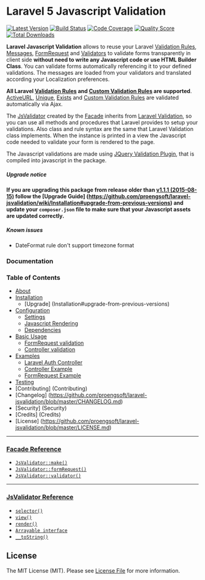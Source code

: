 # Laravel 5 Javascript Validation

[![Latest Version](https://img.shields.io/github/release/proengsoft/laravel-jsvalidation.svg?style=flat-square)](https://github.com/proengsoft/laravel-jsvalidation/releases)
[![Build Status](https://img.shields.io/travis/proengsoft/laravel-jsvalidation/master.svg?style=flat-square)](https://travis-ci.org/proengsoft/laravel-jsvalidation)
[![Code Coverage](https://scrutinizer-ci.com/g/proengsoft/laravel-jsvalidation/badges/coverage.png?b=master)](https://scrutinizer-ci.com/g/proengsoft/laravel-jsvalidation/?branch=master)
[![Quality Score](https://img.shields.io/scrutinizer/g/proengsoft/laravel-jsvalidation.svg?style=flat-square)](https://scrutinizer-ci.com/g/proengsoft/laravel-jsvalidation)
[![Total Downloads](https://img.shields.io/packagist/dt/proengsoft/laravel-jsvalidation.svg?style=flat-square)](https://packagist.org/packages/proengsoft/laravel-jsvalidation)

[JQuery Validation Plugin]: http://jqueryvalidation.org/
[FormRequest]: http://laravel.com/docs/5.1/validation#form-request-validation
[Validators]: http://laravel.com/docs/5.1/validation#form-request-validation
[Validation Rules]: http://laravel.com/docs/5.1/validation#available-validation-rules
[Custom Validations]: http://laravel.com/docs/5.1/validation#custom-validation-rules
[Messages]: http://laravel.com/docs/5.1/validation#error-messages-and-views
[Laravel Localization]: http://laravel.com/docs/5.1/localization
[Validation]: http://laravel.com/docs/5.1/validation
[Custom Validation Rules]: http://laravel.com/docs/5.1/validation#custom-validation-rules

**Laravel Javascript Validation** allows to reuse your Laravel [Validation Rules][], [Messages][], [FormRequest][] and [Validators][] to validate forms transparently in client side **without need to write any Javascript code or use HTML Builder Class**. You can validate forms automatically
 referencing it to your defined validations. The messages are loaded from your validators and translated according your Localization preferences.
 
**All Laravel [Validation Rules][]  and [Custom Validation Rules][] are supported**. [ActiveURL](http://laravel.com/docs/5.1/validation#rule-active-url),
[Unique](http://laravel.com/docs/5.1/validation#rule-unique), [Exists](http://laravel.com/docs/5.1/validation#rule-exists) and [Custom Validation Rules][]
are validated automatically via Ajax.

The [JsValidator](https://github.com/proengsoft/laravel-jsvalidation/wiki/JsValidator-Reference) created by the [Facade](https://github.com/proengsoft/laravel-jsvalidation/wiki/Facade) inherits from [Laravel Validation](http://laravel.com/docs/5.0/validation), so you can use all methods and procedures that Laravel provides to
setup your validations. Also class and rule syntax are the same that Laravel Validation class implements. When the instance is printed in a 
view the Javascript code needed to validate your form is rendered to the page.

The Javascript validations are made using [JQuery Validation Plugin][], that is compiled into javascript in the package.

##### Upgrade notice

**If you are upgrading this package from release older than [v1.1.1 (2015-08-15)](https://github.com/proengsoft/laravel-jsvalidation/releases/tag/v1.2.0) follow the
[Upgrade Guide] (https://github.com/proengsoft/laravel-jsvalidation/wiki/Installation#upgrade-from-previous-versions) and update your `composer.json` file to make
sure that your Javascript assets are updated correctly.**

##### Known issues
- DateFormat rule don't support timezone format 

### Documentation

### Table of Contents

- [About](https://github.com/proengsoft/laravel-jsvalidation/wiki/Home)
- [Installation](https://github.com/proengsoft/laravel-jsvalidation/wiki/Installation)
  - [Upgrade] (Installation#upgrade-from-previous-versions)
- [Configuration](https://github.com/proengsoft/laravel-jsvalidation/wiki/Configuration)
  - [Settings](https://github.com/proengsoft/laravel-jsvalidation/wiki/Settings)
  - [Javascript Rendering](https://github.com/proengsoft/laravel-jsvalidation/wiki/Javascript-Rendering)
  - [Dependencies](https://github.com/proengsoft/laravel-jsvalidation/wiki/Dependencies)
- [Basic Usage](https://github.com/proengsoft/laravel-jsvalidation/wiki/Basic-Usage)
  - [FormRequest validation](https://github.com/proengsoft/laravel-jsvalidation/wiki/Form-Requests)
  - [Controller validation](https://github.com/proengsoft/laravel-jsvalidation/wiki/Controller-validation)
- [Examples](https://github.com/proengsoft/laravel-jsvalidation/wiki/Validating-Examples)
  - [Laravel Auth Controller](https://github.com/proengsoft/laravel-jsvalidation/wiki/Laravel-Auth-Controller)
  - [Controller Example](https://github.com/proengsoft/laravel-jsvalidation/wiki/Controller-Validation-Example)
  - [FormRequest Example](https://github.com/proengsoft/laravel-jsvalidation/wiki/FormRequest-Validation-Example)
- [Testing](https://github.com/proengsoft/laravel-jsvalidation/wiki/Testing)
- [Contributing] (Contributing)
- [Changelog] (https://github.com/proengsoft/laravel-jsvalidation/blob/master/CHANGELOG.md)
- [Security] (Security)
- [Credits] (Credits)
- [License] (https://github.com/proengsoft/laravel-jsvalidation/blob/master/LICENSE.md)

---

### [Facade Reference](https://github.com/proengsoft/laravel-jsvalidation/wiki/Facade)

* [`JsValidator::make()`](https://github.com/proengsoft/laravel-jsvalidation/wiki/Facade#jsvalidatormake) 
* [`JsValidator::formRequest()`](https://github.com/proengsoft/laravel-jsvalidation/wiki/Facade#jsvalidatorformrequest) 
* [`JsValidator::validator()`](https://github.com/proengsoft/laravel-jsvalidation/wiki/Facade#jsvalidatorvalidator)

---

### [JsValidator Reference](https://github.com/proengsoft/laravel-jsvalidation/wiki/JsValidator-Reference)

* [`selector()`](https://github.com/proengsoft/laravel-jsvalidation/wiki/JsValidator-Reference#selectorselector) 
* [`view()`](https://github.com/proengsoft/laravel-jsvalidation/wiki/JsValidator-Reference#viewview)  
* [`render()`](https://github.com/proengsoft/laravel-jsvalidation/wiki/JsValidator-Reference#renderview-selector) 
* [`Arrayable interface`](https://github.com/proengsoft/laravel-jsvalidation/wiki/JsValidator-Reference#arrayable-interface) 
* [`__toString()`](https://github.com/proengsoft/laravel-jsvalidation/wiki/JsValidator-Reference#__tostring) 

## License

The MIT License (MIT). Please see [License File](LICENSE.md) for more information.

